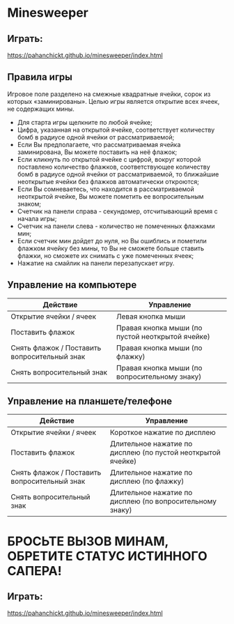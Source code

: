# Minesweeper

## Играть:
https://pahanchickt.github.io/minesweeper/index.html

## Правила игры

Игровое поле разделено на смежные квадратные ячейки, сорок из которых «заминированы». Целью игры является открытие всех ячеек, не содержащих мины. 
* Для старта игры щелкните по любой ячейке;
* Цифра, указанная на открытой ячейке, соответствует количеству бомб в радиусе одной ячейки от рассматриваемой;
* Если Вы предполагаете, что рассматриваемая ячейка заминирована, Вы можете поставить на неё флажок;
* Если кликнуть по открытой ячейке с цифрой, вокруг которой поставлено количество флажков, соответствующее количеству бомб в радиусе одной ячейки от рассматриваемой, то ближайшие неоткрытые ячейки без флажков автоматически откроются;
* Если Вы сомневаетесь, что находится в рассматриваемой неоткрытой ячейке, Вы можете пометить ее вопросительным знаком;
* Счетчик на панели справа - секундомер, отсчитывающий время с начала игры;
* Счетчик на панели слева - количество не помеченных флажками мин;
* Если счетчик мин дойдет до нуля, но Вы ошиблись и пометили флажком ячейку без мины, то Вы не сможете больше ставить флажки, но сможете их снимать с уже помеченных ячеек;
* Нажатие на смайлик на панели перезапускает игру.

## Управление на компьютере

| Действие    | Управление    |
| ------------ | ------------ |
| Открытие ячейки / ячеек | Левая кнопка мыши |
| Поставить флажок | Правая кнопка мыши (по пустой неоткрытой ячейке) |
| Снять флажок / Поставить вопросительный знак | Правая кнопка мыши (по флажку) |
| Снять вопросительный знак | Правая кнопка мыши (по вопросительному знаку) |

## Управление на планшете/телефоне

| Действие    | Управление    |
| ------------ | ------------ |
| Открытие ячейки / ячеек | Короткое нажатие по дисплею |
| Поставить флажок | Длительное нажатие по дисплею (по пустой неоткрытой ячейке) |
| Снять флажок / Поставить вопросительный знак | Длительное нажатие по дисплею (по флажку) |
| Снять вопросительный знак | Длительное нажатие по дисплею (по вопросительному знаку) |

# БРОСЬТЕ ВЫЗОВ МИНАМ, ОБРЕТИТЕ СТАТУС ИСТИННОГО САПЕРА!

## Играть:
https://pahanchickt.github.io/minesweeper/index.html
